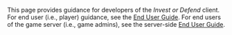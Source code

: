 This page provides guidance for developers of the _Invest or Defend_ client. For end user (i.e., player) guidance, see the [End User Guide](end-user-guide). For end users of the game server (i.e., game admins), see the server-side [End User Guide](https://delta.lancs.ac.uk/secure-digitalisation/invest-or-defend/server/wikis/end-user-guide).